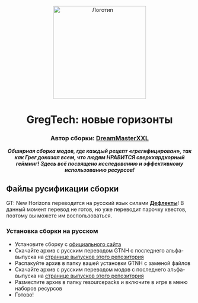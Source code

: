 <p align="center"><img src="https://www.gtnewhorizons.com/images/big_gnd.webp" height="250" alt="Логотип"></p>
<h1 align="center">GregTech: новые горизонты</h1>
<h3 align="center"><b>Автор сборки: <a href="https://github.com/Dream-Master">DreamMasterXXL</a></b></h3>
<p align="center"><b><i>Обширная сборка модов, где каждый рецепт «грегифицирован», так как Грег доказал всем, что людям НРАВИТСЯ сверххардкорный гейминг! Здесь всё посвящено исследованию и эффективному использованию ресурсов!</i></b></p>

## Файлы русификации сборки

GT: New Horizons переводится на русский язык силами [**Дефлекты**](https://github.com/RushanM)! В данный момент перевод не готов, но уже переводит парочку квестов, поэтому вы можете им воспользоваться.

### Установка сборки на русском

* Установите сборку с [официального сайта](https://www.gtnewhorizons.com/)
* Скачайте архив с русским переводом GTNH с последнего альфа-выпуска на [странице выпусков этого репозитория](https://github.com/RushanM/Minecraft-Mods-Russian-Translation/releases)
* Распакуйте архив в папку вашей установки GTNH с заменой файлов
* Скачайте архив с русским переводом модов с последнего альфа-выпуска на [странице выпусков этого репозитория](https://github.com/RushanM/Minecraft-Mods-Russian-Translation/releases)
* Разместите архив в папку resourcepacks и включите в игре в меню наборов ресурсов
* Готово!
